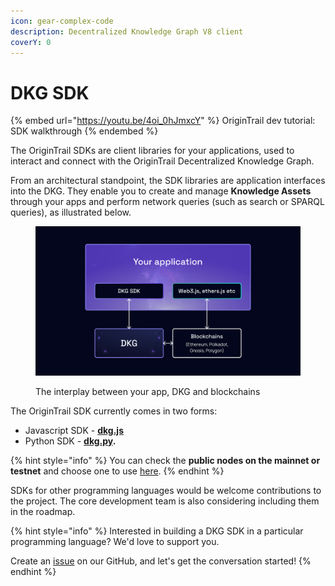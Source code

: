 ```yaml
---
icon: gear-complex-code
description: Decentralized Knowledge Graph V8 client
coverY: 0
---
```


# DKG SDK

{% embed url="https://youtu.be/4oi_0hJmxcY" %}
OriginTrail dev tutorial: SDK walkthrough
{% endembed %}

The OriginTrail SDKs are client libraries for your applications, used to interact and connect with the OriginTrail Decentralized Knowledge Graph.

From an architectural standpoint, the SDK libraries are application interfaces into the DKG. They enable you to create and manage **Knowledge Assets** through your apps and perform network queries (such as search or SPARQL queries), as illustrated below.&#x20;

<figure><img src="../../.gitbook/assets/V8 DKG SDK.png" alt=""><figcaption><p>The interplay between your app, DKG and blockchains</p></figcaption></figure>



The OriginTrail SDK currently comes in two forms:

* Javascript SDK - [**dkg.js**](dkg-v8-js-client/)&#x20;
* Python SDK - [**dkg.py**](dkg-v8-py-client/)**.**&#x20;

{% hint style="info" %}
You can check the **public nodes on the mainnet or testnet** and choose one to use [here](../../useful-resources/public-nodes.md).
{% endhint %}

SDKs for other programming languages would be welcome contributions to the project. The core development team is also considering including them in the roadmap.

{% hint style="info" %}
Interested in building a DKG SDK in a particular programming language? We'd love to support you.&#x20;

Create an [issue](https://github.com/OriginTrail/ot-node/issues) on our GitHub, and let's get the conversation started!
{% endhint %}
